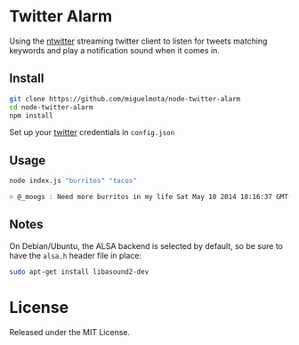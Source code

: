 # Twitter Alarm

Using the [ntwitter](https://github.com/AvianFlu/ntwitter) streaming twitter client to listen for tweets matching keywords and play a notification sound when it comes in.

## Install

```bash
git clone https://github.com/miguelmota/node-twitter-alarm
cd node-twitter-alarm
npm install
```

Set up your [twitter](https://apps.twitter.com/) credentials in `config.json`

## Usage

```bash
node index.js "burritos" "tacos"
```

```bash
> @_moogs : Need more burritos in my life Sat May 10 2014 18:16:37 GMT-0700
```

## Notes

On Debian/Ubuntu, the ALSA backend is selected by default, so be sure to have the `alsa.h` header file in place:

```bash
sudo apt-get install libasound2-dev
```

# License

Released under the MIT License.
